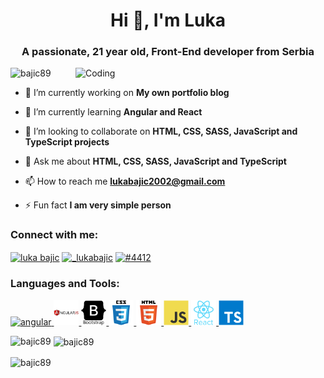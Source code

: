 
<h1 align="center">Hi 👋, I'm Luka</h1>
<h3 align="center">A passionate, 21 year old, Front-End developer from Serbia</h3>
<img align="right" alt="Coding" width="400" src="https://camo.githubusercontent.com/5ddf73ad3a205111cf8c686f687fc216c2946a75005718c8da5b837ad9de78c9/68747470733a2f2f7468756d62732e6766796361742e636f6d2f4576696c4e657874446576696c666973682d736d616c6c2e676966"

<p align="left"> <img src="https://komarev.com/ghpvc/?username=bajic89&label=Profile%20views&color=0e75b6&style=flat" alt="bajic89" /> </p>

- 🔭 I’m currently working on **My own portfolio blog**

- 🌱 I’m currently learning **Angular and React**

- 👯 I’m looking to collaborate on **HTML, CSS, SASS, JavaScript and TypeScript projects**

- 💬 Ask me about **HTML, CSS, SASS, JavaScript and TypeScript**

- 📫 How to reach me **lukabajic2002@gmail.com**

- ⚡ Fun fact **I am very simple person**

<h3 align="left">Connect with me:</h3>
<p align="left">
<a href="https://linkedin.com/in/luka bajic" target="blank"><img align="center" src="https://raw.githubusercontent.com/rahuldkjain/github-profile-readme-generator/master/src/images/icons/Social/linked-in-alt.svg" alt="luka bajic" height="30" width="40" /></a>
<a href="https://instagram.com/_lukabajic" target="blank"><img align="center" src="https://raw.githubusercontent.com/rahuldkjain/github-profile-readme-generator/master/src/images/icons/Social/instagram.svg" alt="_lukabajic" height="30" width="40" /></a>
<a href="https://discord.gg/#4412" target="blank"><img align="center" src="https://raw.githubusercontent.com/rahuldkjain/github-profile-readme-generator/master/src/images/icons/Social/discord.svg" alt="#4412" height="30" width="40" /></a>
</p>

<h3 align="left">Languages and Tools:</h3>
<p align="left"> <a href="https://angular.io" target="_blank" rel="noreferrer"> <img src="https://angular.io/assets/images/logos/angular/angular.svg" alt="angular" width="40" height="40"/> </a> <a href="https://angular.io" target="_blank" rel="noreferrer"> <img src="https://raw.githubusercontent.com/devicons/devicon/master/icons/angularjs/angularjs-original-wordmark.svg" alt="angularjs" width="40" height="40"/> </a> <a href="https://getbootstrap.com" target="_blank" rel="noreferrer"> <img src="https://raw.githubusercontent.com/devicons/devicon/master/icons/bootstrap/bootstrap-plain-wordmark.svg" alt="bootstrap" width="40" height="40"/> </a> <a href="https://www.w3schools.com/css/" target="_blank" rel="noreferrer"> <img src="https://raw.githubusercontent.com/devicons/devicon/master/icons/css3/css3-original-wordmark.svg" alt="css3" width="40" height="40"/> </a> <a href="https://www.w3.org/html/" target="_blank" rel="noreferrer"> <img src="https://raw.githubusercontent.com/devicons/devicon/master/icons/html5/html5-original-wordmark.svg" alt="html5" width="40" height="40"/> </a> <a href="https://developer.mozilla.org/en-US/docs/Web/JavaScript" target="_blank" rel="noreferrer"> <img src="https://raw.githubusercontent.com/devicons/devicon/master/icons/javascript/javascript-original.svg" alt="javascript" width="40" height="40"/> </a> <a href="https://reactjs.org/" target="_blank" rel="noreferrer"> <img src="https://raw.githubusercontent.com/devicons/devicon/master/icons/react/react-original-wordmark.svg" alt="react" width="40" height="40"/> </a> <a href="https://www.typescriptlang.org/" target="_blank" rel="noreferrer"> <img src="https://raw.githubusercontent.com/devicons/devicon/master/icons/typescript/typescript-original.svg" alt="typescript" width="40" height="40"/> </a> </p>

<p><img align="left" src="https://github-readme-stats.vercel.app/api/top-langs?username=bajic89&show_icons=true&locale=en&layout=compact" alt="bajic89" /></p>

<p>&nbsp;<img align="center" src="https://github-readme-stats.vercel.app/api?username=bajic89&show_icons=true&locale=en" alt="bajic89" /></p>

<p><img align="center" src="https://github-readme-streak-stats.herokuapp.com/?user=bajic89&" alt="bajic89" /></p>
